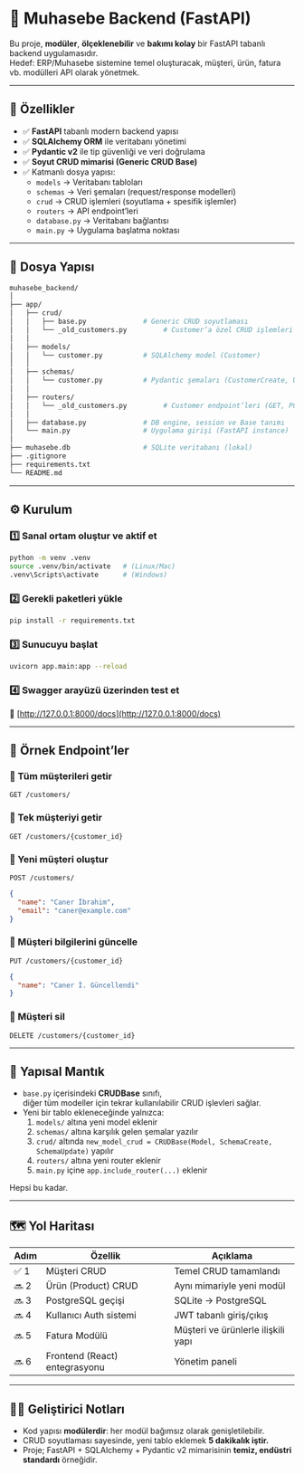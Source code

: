 # 📘 Muhasebe Backend (FastAPI)

Bu proje, **modüler**, **ölçeklenebilir** ve **bakımı kolay** bir FastAPI tabanlı backend uygulamasıdır.  
Hedef: ERP/Muhasebe sistemine temel oluşturacak, müşteri, ürün, fatura vb. modülleri API olarak yönetmek.

---

## 🚀 Özellikler

- ✅ **FastAPI** tabanlı modern backend yapısı  
- ✅ **SQLAlchemy ORM** ile veritabanı yönetimi  
- ✅ **Pydantic v2** ile tip güvenliği ve veri doğrulama  
- ✅ **Soyut CRUD mimarisi (Generic CRUD Base)**  
- ✅ Katmanlı dosya yapısı:
  - `models` → Veritabanı tabloları  
  - `schemas` → Veri şemaları (request/response modelleri)  
  - `crud` → CRUD işlemleri (soyutlama + spesifik işlemler)  
  - `routers` → API endpoint’leri  
  - `database.py` → Veritabanı bağlantısı  
  - `main.py` → Uygulama başlatma noktası

---

## 🧩 Dosya Yapısı

```bash
muhasebe_backend/
│
├── app/
│   ├── crud/
│   │   ├── base.py              # Generic CRUD soyutlaması
│   │   └── _old_customers.py         # Customer’a özel CRUD işlemleri
│   │
│   ├── models/
│   │   └── customer.py          # SQLAlchemy model (Customer)
│   │
│   ├── schemas/
│   │   └── customer.py          # Pydantic şemaları (CustomerCreate, Update, vb.)
│   │
│   ├── routers/
│   │   └── _old_customers.py         # Customer endpoint’leri (GET, POST, PUT, DELETE)
│   │
│   ├── database.py              # DB engine, session ve Base tanımı
│   └── main.py                  # Uygulama girişi (FastAPI instance)
│
├── muhasebe.db                  # SQLite veritabanı (lokal)
├── .gitignore
├── requirements.txt
└── README.md
```

---

## ⚙️ Kurulum

### 1️⃣ Sanal ortam oluştur ve aktif et

```bash
python -m venv .venv
source .venv/bin/activate   # (Linux/Mac)
.venv\Scripts\activate      # (Windows)
```

### 2️⃣ Gerekli paketleri yükle

```bash
pip install -r requirements.txt
```

### 3️⃣ Sunucuyu başlat

```bash
uvicorn app.main:app --reload
```

### 4️⃣ Swagger arayüzü üzerinden test et

🔗 [http://127.0.0.1:8000/docs](http://127.0.0.1:8000/docs)

---

## 🧠 Örnek Endpoint’ler

### 🔹 Tüm müşterileri getir
`GET /customers/`

### 🔹 Tek müşteriyi getir
`GET /customers/{customer_id}`

### 🔹 Yeni müşteri oluştur
`POST /customers/`

```json
{
  "name": "Caner İbrahim",
  "email": "caner@example.com"
}
```

### 🔹 Müşteri bilgilerini güncelle
`PUT /customers/{customer_id}`

```json
{
  "name": "Caner İ. Güncellendi"
}
```

### 🔹 Müşteri sil
`DELETE /customers/{customer_id}`

---

## 🧱 Yapısal Mantık

- `base.py` içerisindeki **CRUDBase** sınıfı,  
  diğer tüm modeller için tekrar kullanılabilir CRUD işlevleri sağlar.  
- Yeni bir tablo ekleneceğinde yalnızca:
  1. `models/` altına yeni model eklenir  
  2. `schemas/` altına karşılık gelen şemalar yazılır  
  3. `crud/` altında `new_model_crud = CRUDBase(Model, SchemaCreate, SchemaUpdate)` yapılır  
  4. `routers/` altına yeni router eklenir  
  5. `main.py` içine `app.include_router(...)` eklenir  

Hepsi bu kadar.

---

## 🗺️ Yol Haritası

| Adım | Özellik | Açıklama |
|------|----------|-----------|
| ✅ 1 | Müşteri CRUD | Temel CRUD tamamlandı |
| 🔜 2 | Ürün (Product) CRUD | Aynı mimariyle yeni modül |
| 🔜 3 | PostgreSQL geçişi | SQLite → PostgreSQL |
| 🔜 4 | Kullanıcı Auth sistemi | JWT tabanlı giriş/çıkış |
| 🔜 5 | Fatura Modülü | Müşteri ve ürünlerle ilişkili yapı |
| 🔜 6 | Frontend (React) entegrasyonu | Yönetim paneli |

---

## 👨‍💻 Geliştirici Notları

- Kod yapısı **modülerdir**: her modül bağımsız olarak genişletilebilir.  
- CRUD soyutlaması sayesinde, yeni tablo eklemek **5 dakikalık iştir.**  
- Proje; FastAPI + SQLAlchemy + Pydantic v2 mimarisinin **temiz, endüstri standardı** örneğidir.
